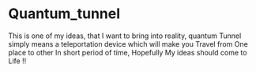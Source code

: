 # Quantum_tunnel
This is one of my ideas, that I want to bring into reality, quantum Tunnel simply means a teleportation device which will make you Travel from One place to other In short period of time, Hopefully My ideas should come to Life !!
